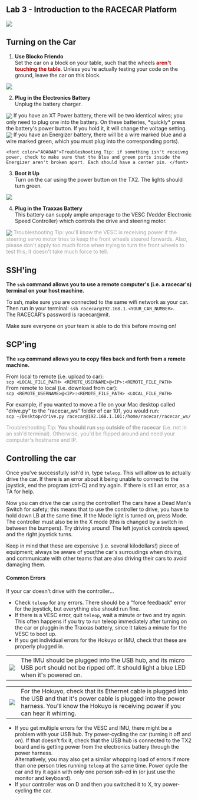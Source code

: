 ## Lab 3 - Introduction to the RACECAR Platform

<img align="center" src="./img/racecar.jpg">


## Turning on the Car
1. **Use Blocko Friendo**  
Set the car on a block on your table, such that the wheels <font color="AA0000">__aren't touching the table__</font>. Unless you're actually testing your code on the ground, leave the car on this block.
<img align="center" src="./img/mondo_block.jpg">

2. **Plug in the Electronics Battery**  
Unplug the battery charger.
<img align="center" src="img/xt_battery.png">
If you have an XT Power battery, there will be two identical wires; you only need to plug one into the battery. On these batteries, *quickly* press the battery's power button. If you hold it, it will change the voltage setting.
<img align="center" src="../Resources/CarEPower.jpg">
If you have an Energizer battery, there will be a wire marked blue and a wire marked green, which you must plug into the corresponding ports).

    <font color="A0A0A0">Troubleshooting Tip: if something isn't receivng power, check to make sure that the blue and green ports inside the Energizer aren't broken apart. Each should have a center pin. </font>

3. **Boot it Up**  
Turn on the car using the power button on the TX2. The lights should turn green.
<img align="center" src="../Resources/CarPower.jpg">

4. **Plug in the Traxxas Battery**  
This battery can supply ample amperage to the VESC (Vedder Electronic Speed Controller) which controls the drive and steering motor.
<img align="center" src="../Resources/CarTPower.jpg">
<font color="A0A0A0">Troubleshooting Tip: you'll know the VESC is receiving power if the steering servo motor tries to keep the front wheels steered forwards. Also, please don't apply too much force when trying to turn the front wheels to test this; it doesn't take much force to tell.</font>

## SSH'ing
**The `ssh` command allows you to use a remote computer's (i.e. a racecar's) terminal on your host machine.**

To ssh, make sure you are connected to the same wifi network as your car.  
Then run in your terminal:
`ssh racecar@192.168.1.<YOUR_CAR_NUMBER>`.  
The RACECAR's password is racecar@mit.

Make sure everyone on your team is able to do this before moving on! 

## SCP'ing
**The `scp` command allows you to copy files back and forth from a remote machine.**  

From local to remote (i.e. upload to car):  
`scp <LOCAL_FILE_PATH> <REMOTE_USERNAME>@<IP>:<REMOTE_FILE_PATH>`  
From remote to local (i.e. download from car):  
`scp <REMOTE_USERNAME>@<IP>:<REMOTE_FILE_PATH> <LOCAL_FILE_PATH>` 

For example, if you wanted to move a file on your Mac desktop called "drive.py" to the "racecar_ws" folder of car 101, you would run:  
`scp ~/Desktop/drive.py racecar@192.168.1.101:/home/racecar/racecar_ws/` 

<font color="A0A0A0">Troubleshooting Tip: **You should run `scp` outside of the racecar** (i.e. not in an ssh'd terminal). Otherwise, you'd be flipped around and need your computer's hostname and IP.</font>

## Controlling the car
Once you've successfully ssh'd in, type `teleop`. This will allow us to actually drive the car. If there is an error about it being unable to connect to the joystick, end the program (ctrl-C) and try again. If there is still an error, as a TA for help. 

Now you can drive the car using the controller! The cars have a Dead Man's Switch for safety; this means that to use the controller to drive, you have to hold down LB at the same time. If the Mode light is turned on, press Mode. The controller must also be in the X mode (this is changed by a switch in between the bumpers). Try driving around! The left joystick controls speed, and the right joystick turns.

Keep in mind that these are expensive (i.e. several kilodollars!) piece of equipment; always be aware of your/the car's surroudings when driving, and communicate with other teams that are also driving their cars to avoid damaging them.

#### Common Errors
If your car doesn't drive with the controller...

- Check `teleop` for any errors. There should be a "force feedback" error for the joystick, but everything else should run fine.
- If there is a VESC error, quit `teleop`, wait a minute or two and try again. This often happens if you try to run teleop immediately after turning on the car or pluggin in the Traxxas battery, since it takes a minute for the VESC to boot up.
- If you get individual errors for the Hokuyo or IMU, check that these are properly plugged in.

<table>
    <tr>
        <td> <img align="center" src="img/imu_small.png"> </td>
        <td>The IMU should be plugged into the USB hub, and its micro USB port should not be ripped off. It should light a blue LED when it's powered on.</td>
    </tr>
</table>
<table>
    <tr>
        <td> <img align="cener" src="img/hokuyo_small.png"> </td>
        <td>For the Hokuyo, check that its Ethernet cable is plugged into the USB and that it's power cable is plugged into the power harness. You'll know the Hokuyo is receiving power if you can hear it whirring.</td>
    </tr>
</table>

- If you get multiple errors for the VESC and IMU, there might be a problem with your USB hub. Try power-cycling the car (turning it off and on). If that doesn't fix it, check that the USB hub is connected to the TX2 board and is getting power from the electronics battery through the power harness.  
Alternatively, you may also get a similar whopping load of errors if more than one person tries running `teleop` at the same time. Power cycle the car and try it again with only one person ssh-ed in (or just use the monitor and keyboard).
- If your controller was on D and then you switched it to X, try power-cycling the car.

<!-- When you think you have a good feel of the car, move on to the next section.

## Intro to autonomous driving
First, let's just program the racecar to drive forwards on its own. Open `controller.py`. Change the car's velocity in the function `drive_callback`. You can change the speed with the variable `self.cmd.drive.speed`. Start off with small values like 0.5 so you don't accidently crash!

When you want to run your code on the car, press the right bumper on the controller after `teleop` and your code are running.

Next, try having the car drive in a circle. You can change the wheel angle with the variable `self.cmd.drive.steering_angle` (the car uses radians). Explore the range of values that might work best for your car (speed, turning angle, etc). -->